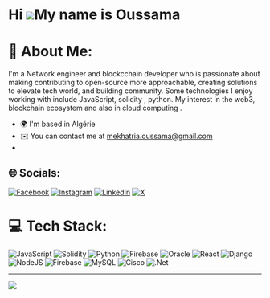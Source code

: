 ### 
Hi ![](https://user-images.githubusercontent.com/18350557/176309783-0785949b-9127-417c-8b55-ab5a4333674e.gif)My name is Oussama
===============================================================================================================================

# 💫 About Me:
I'm a Network engineer and blockcchain developer who is passionate about making contributing to open-source more approachable, creating solutions to elevate tech world, and building community. Some technologies I enjoy working with include JavaScript, solidity , python. My interest in the web3, blockchain ecosystem and also in cloud computing .

* 🌍  I'm based in Algérie
* ✉️  You can contact me at [mekhatria.oussama@gmail.com](mailto:mekhatria.oussama@gmail.com)
* 
## 🌐 Socials:
[![Facebook](https://img.shields.io/badge/Facebook-%231877F2.svg?logo=Facebook&logoColor=white)](https://facebook.com/mekhatria.oussama) [![Instagram](https://img.shields.io/badge/Instagram-%23E4405F.svg?logo=Instagram&logoColor=white)](https://instagram.com/oussama_mekhatria) [![LinkedIn](https://img.shields.io/badge/LinkedIn-%230077B5.svg?logo=linkedin&logoColor=white)](https://linkedin.com/in/oussama-mekhatria-b5a758140) [![X](https://img.shields.io/badge/X-black.svg?logo=X&logoColor=white)](https://x.com/Oussama_mk7) 

# 💻 Tech Stack:
![JavaScript](https://img.shields.io/badge/javascript-%23323330.svg?style=for-the-badge&logo=javascript&logoColor=%23F7DF1E) ![Solidity](https://img.shields.io/badge/Solidity-%23363636.svg?style=for-the-badge&logo=solidity&logoColor=white) ![Python](https://img.shields.io/badge/python-3670A0?style=for-the-badge&logo=python&logoColor=ffdd54) ![Firebase](https://img.shields.io/badge/firebase-%23039BE5.svg?style=for-the-badge&logo=firebase) ![Oracle](https://img.shields.io/badge/Oracle-F80000?style=for-the-badge&logo=oracle&logoColor=white) ![React](https://img.shields.io/badge/react-%2320232a.svg?style=for-the-badge&logo=react&logoColor=%2361DAFB) ![Django](https://img.shields.io/badge/django-%23092E20.svg?style=for-the-badge&logo=django&logoColor=white) ![NodeJS](https://img.shields.io/badge/node.js-6DA55F?style=for-the-badge&logo=node.js&logoColor=white) ![Firebase](https://img.shields.io/badge/Firebase-039BE5?style=for-the-badge&logo=Firebase&logoColor=white) ![MySQL](https://img.shields.io/badge/mysql-%2300000f.svg?style=for-the-badge&logo=mysql&logoColor=white) ![Cisco](https://img.shields.io/badge/cisco-%23049fd9.svg?style=for-the-badge&logo=cisco&logoColor=black) ![.Net](https://img.shields.io/badge/.NET-5C2D91?style=for-the-badge&logo=.net&logoColor=white)

<!-- # 📊 GitHub Stats:
![](https://github-readme-stats.vercel.app/api?username=Oussmek&theme=dark&hide_border=false&include_all_commits=false&count_private=false)<br/>
![](https://github-readme-streak-stats.herokuapp.com/?user=Oussmek&theme=dark&hide_border=false)<br/>
![](https://github-readme-stats.vercel.app/api/top-langs/?username=Oussmek&theme=dark&hide_border=false&include_all_commits=false&count_private=false&layout=compact)

## 🏆 GitHub Trophies
![](https://github-profile-trophy.vercel.app/?username=Oussmek&theme=radical&no-frame=false&no-bg=true&margin-w=4)

### 🔝 Top Contributed Repo
![](https://github-contributor-stats.vercel.app/api?username=Oussmek&limit=5&theme=dark&combine_all_yearly_contributions=true) -->

---
[![](https://visitcount.itsvg.in/api?id=Oussmek&icon=0&color=0)](https://visitcount.itsvg.in)

<!-- Proudly created with GPRM ( https://gprm.itsvg.in ) -->
